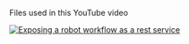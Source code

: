 Files used in this YouTube video

[![Exposing a robot workflow as a rest service](https://img.youtube.com/vi/4gpHqWsZgb0/0.jpg)](https://youtu.be/4gpHqWsZgb0)